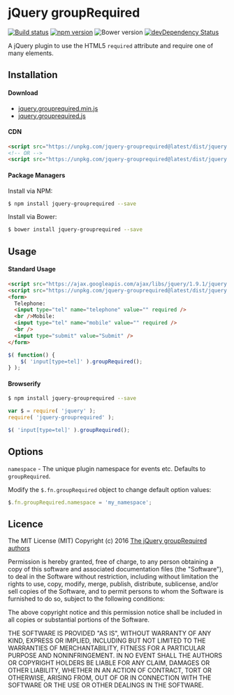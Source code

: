 # jQuery groupRequired

[![Build status](https://img.shields.io/travis/andyexeter/jquery-grouprequired.svg?maxAge=2592000)](https://travis-ci.org/andyexeter/jquery-grouprequired)
[![npm version](https://img.shields.io/npm/v/jquery-grouprequired.svg?maxAge=2592000)](https://www.npmjs.com/package/jquery-grouprequired)
![Bower version](https://img.shields.io/bower/v/jquery-grouprequired.svg)
[![devDependency Status](https://img.shields.io/david/dev/andyexeter/jquery-grouprequired.svg)](https://david-dm.org/andyexeter/jquery-grouprequired#info=devDependencies)

A jQuery plugin to use the HTML5 `required` attribute and require one of many elements.

## Installation

#### Download
* [jquery.grouprequired.min.js](https://unpkg.com/jquery-grouprequired@latest/dist/jquery.grouprequired.min.js)
* [jquery.grouprequired.js](https://unpkg.com/jquery-grouprequired@latest/dist/jquery.grouprequired.js)

#### CDN
```html
<script src="https://unpkg.com/jquery-grouprequired@latest/dist/jquery.grouprequired.min.js"></script>
<!-- OR -->
<script src="https://unpkg.com/jquery-grouprequired@latest/dist/jquery.grouprequired.js"></script>
```

#### Package Managers

Install via NPM:
```sh
$ npm install jquery-grouprequired --save
```

Install via Bower:
```sh
$ bower install jquery-grouprequired --save
```

## Usage

#### Standard Usage
```html
<script src="https://ajax.googleapis.com/ajax/libs/jquery/1.9.1/jquery.min.js"></script>
<script src="https://unpkg.com/jquery-grouprequired@latest/dist/jquery.grouprequired.min.js"></script>
<form>
  Telephone:
  <input type="tel" name="telephone" value="" required />
  <br />Mobile:
  <input type="tel" name="mobile" value="" required />
  <br />
  <input type="submit" value="Submit" />
</form>
```

```js
$( function() {
	$( 'input[type=tel]' ).groupRequired();
} );
```

#### Browserify
```sh
$ npm install jquery-grouprequired --save
```

```js
var $ = require( 'jquery' );
require( 'jquery-grouprequired' );

$( 'input[type=tel]' ).groupRequired();
```

## Options
`namespace` - The unique plugin namespace for events etc. Defaults to `groupRequired`.

Modify the `$.fn.groupRequired` object to change default option values:

```js
$.fn.groupRequired.namespace = 'my_namespace';
```

## Licence

The MIT License (MIT)
Copyright (c) 2016 [The jQuery groupRequired authors](https://github.com/andyexeter/jquery-grouprequired/graphs/contributors)

Permission is hereby granted, free of charge, to any person obtaining a copy of this software and associated documentation files (the "Software"), to deal in the Software without restriction, including without limitation the rights to use, copy, modify, merge, publish, distribute, sublicense, and/or sell copies of the Software, and to permit persons to whom the Software is furnished to do so, subject to the following conditions:

The above copyright notice and this permission notice shall be included in all copies or substantial portions of the Software.

THE SOFTWARE IS PROVIDED "AS IS", WITHOUT WARRANTY OF ANY KIND, EXPRESS OR IMPLIED, INCLUDING BUT NOT LIMITED TO THE WARRANTIES OF MERCHANTABILITY, FITNESS FOR A PARTICULAR PURPOSE AND NONINFRINGEMENT. IN NO EVENT SHALL THE AUTHORS OR COPYRIGHT HOLDERS BE LIABLE FOR ANY CLAIM, DAMAGES OR OTHER LIABILITY, WHETHER IN AN ACTION OF CONTRACT, TORT OR OTHERWISE, ARISING FROM, OUT OF OR IN CONNECTION WITH THE SOFTWARE OR THE USE OR OTHER DEALINGS IN THE SOFTWARE.
